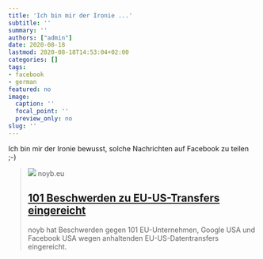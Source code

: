 ```yaml
---
title: 'Ich bin mir der Ironie ...'
subtitle: ''
summary: ''
authors: ["admin"]
date: 2020-08-18
lastmod: 2020-08-18T14:53:04+02:00
categories: []
tags:
- facebook
- german
featured: no
image:
  caption: ''
  focal_point: ''
  preview_only: no
slug: ''
---
```

Ich bin mir der Ironie bewusst, solche Nachrichten auf Facebook zu teilen ;-)
> [![](https://noyb.eu/sites/default/files/styles/facebook/public/2020-08/dalmatians.png?h=61ce19a1&itok=DMdSdRs6)](https://noyb.eu/de/101-beschwerden-zu-eu-us-transfers-eingereicht)
> noyb.eu
> ## [101 Beschwerden zu EU-US-Transfers eingereicht](https://noyb.eu/de/101-beschwerden-zu-eu-us-transfers-eingereicht)
>
>noyb hat Beschwerden gegen 101 EU-Unternehmen, Google USA und Facebook USA wegen anhaltenden EU-US-Datentransfers eingereicht.


